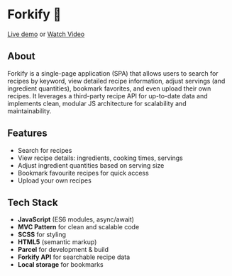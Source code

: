 # Forkify 🍳

[Live demo](https://forkifyrecipe-ali.netlify.app) or [Watch Video](https://www.linkedin.com/posts/activity-7322994336483131394-nU0p)

## About
Forkify is a single-page application (SPA) that allows users to search for recipes by keyword, view detailed recipe information, adjust servings (and ingredient quantities), bookmark favorites, and even upload their own recipes. It leverages a third-party recipe API for up-to-date data and implements clean, modular JS architecture for scalability and maintainability.

## Features
- Search for recipes 
- View recipe details: ingredients, cooking times, servings 
- Adjust ingredient quantities based on serving size  
- Bookmark favourite recipes for quick access  
- Upload your own recipes

## Tech Stack
- **JavaScript** (ES6 modules, async/await)
- **MVC Pattern** for clean and scalable code
- **SCSS** for styling  
- **HTML5** (semantic markup)  
- **Parcel** for development & build
- **Forkify API** for searchable recipe data
- **Local storage** for bookmarks  

